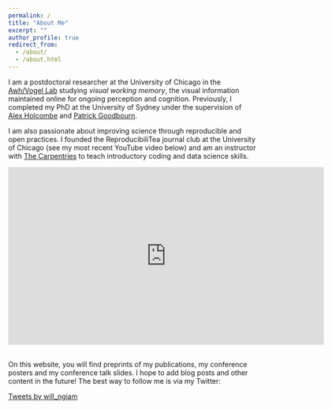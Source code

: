 ```yaml
---
permalink: /
title: "About Me"
excerpt: ""
author_profile: true
redirect_from: 
  - /about/
  - /about.html
---
```

I am a postdoctoral researcher at the University of Chicago in the [Awh/Vogel Lab](https://awhvogellab.github.io) studying _visual working memory_, the visual information maintained online for ongoing perception and cognition. Previously, I completed my PhD at the University of Sydney under the supervision of [Alex Holcombe](http://www.openwetware.org/wiki/Holcombe) and [Patrick Goodbourn](https://psychologicalsciences.unimelb.edu.au/research/msps-research-groups/gbb/gbb-lab).

I am also passionate about improving science through reproducible and open practices. I founded the ReproducibiliTea journal club at the University of Chicago (see my most recent YouTube video below) and am an instructor with [The Carpentries](https://carpentries.org/) to teach introductory coding and data science skills. 

<div style="width:640px;height:360px">
<iframe width="640" height="360" src="https://www.youtube.com/embed?max-results=1&controls=0&showinfo=0&rel=0&listType=user_uploads&list=Ngiammy26" frameborder="0" allowfullscreen></iframe>
</div>
<br>

On this website, you will find preprints of my publications, my conference posters and my conference talk slides. I hope to add blog posts and other content in the future! The best way to follow me is via my Twitter:

<a class="twitter-timeline" data-width="640" data-height="360" data-theme="light" href="https://twitter.com/will_ngiam?ref_src=twsrc%5Etfw">Tweets by will_ngiam</a> <script async src="https://platform.twitter.com/widgets.js" charset="utf-8"></script>
    

